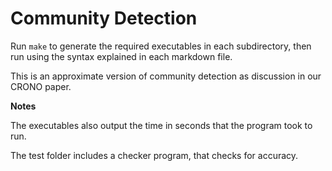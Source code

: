 Community Detection
=======================

Run ```make``` to generate the required executables in each subdirectory, then run using the syntax explained in each markdown file.

This is an approximate version of community detection as discussion in our CRONO paper.

**Notes**

The executables also output the time in seconds that the program took to run.

The test folder includes a checker program, that checks for accuracy.
